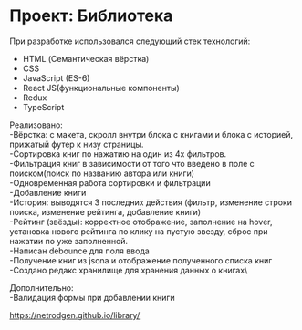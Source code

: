 # Проект: Библиотека

При разработке использовался следующий стек технологий:
* HTML (Семантическая вёрстка)
* CSS
* JavaScript (ES-6)
* React JS(функциональные компоненты)
* Redux
* TypeScript

Реализовано:\
-Вёрстка: с макета, скролл внутри блока с книгами и блока с историей, прижатый футер к низу страницы.\
-Сортировка книг по нажатию на один из 4х фильтров.\
-Фильтрация книг в зависимости от того что введено в поле с поиском(поиск по названию автора или книги)\
-Одновременная работа сортировки и фильтрации\
-Добавление книги\
-История: выводятся 3 последних действия (фильтр, изменение строки поиска, изменение рейтинга, добавление книги)\
-Рейтинг (звёзды): корректное отображение, заполнение на hover, установка нового рейтинга по клику на пустую звезду, сброс при нажатии по уже заполненной.\
-Написан debounce для поля ввода\
-Получение книг из jsona и отображение полученного списка книг\
-Создано редакс хранилище для хранения данных о книгах\

Дополнительно:\
-Валидация формы при добавлении книги

https://netrodgen.github.io/library/
